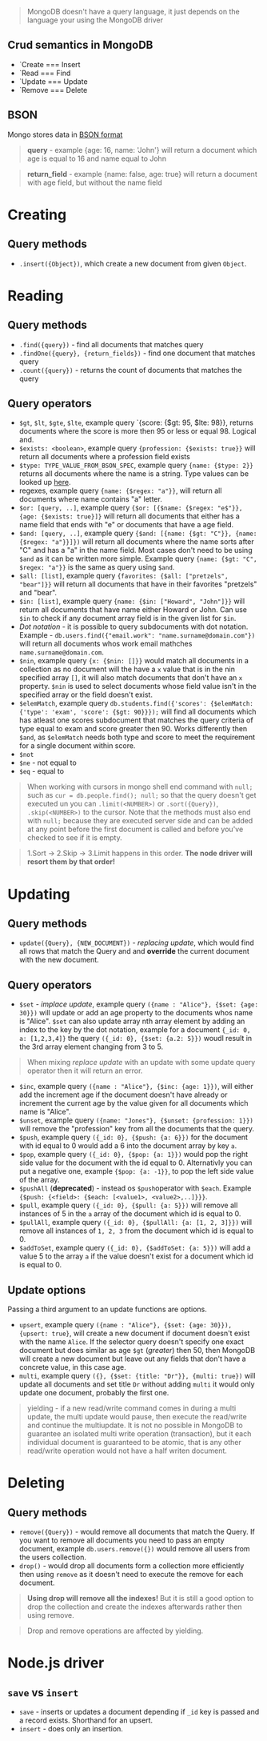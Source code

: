 
> MongoDB doesn't have a query language, it just depends on the language your using the MongoDB driver

## Crud semantics in MongoDB
- `Create === Insert
- `Read === Find
- `Update === Update
- `Remove === Delete

## BSON
Mongo stores data in [BSON format](http://bsonspec.org/)

> **query** - example {age: 16, name: 'John'} will return a document which age is equal to 16 and name equal to John

> **return_field** - example {name: false, age: true} will return a document with age field, but without the name field

# Creating
## Query methods
- `.insert({Object})`, which create a new document from given `Object`.

# Reading
## Query methods
- `.find({query})` - find all documents that matches query
- `.findOne({query}, {return_fields})` - find one document that matches query
- `.count({query})` - returns the count of documents that matches the query

## Query operators
- `$gt`, `$lt`, `$gte`, `$lte`, example query `{score: {$gt: 95, $lte: 98}}, returns documents where the score is more then 95 or less or equal 98. Logical and.
- `$exists: <boolean>`, example query `{profession: {$exists: true}}` will return all documents where a profession field exists
- `$type: TYPE_VALUE_FROM_BSON_SPEC`, example query `{name: {$type: 2}}` returns all documents where the name is a string. Type values can be looked up [here](http://bsonspec.org/spec.html).
- regexes, example query `{name: {$regex: "a"}}`, will return all documents where name contains "a" letter. 
- `$or: [query, ..]`, example query `{$or: [{$name: {$regex: "e$"}}, {age: {$exists: true}]}` will return all documents that either has a name field that ends with "e" or documents that have a age field.
- `$and: [query, ..]`, example query `{$and: [{name: {$gt: "C"}}, {name: {$regex: "a"}}]})` will return all documents where the name sorts after "C" and has a "a" in the name field. Most cases don't need to be using `$and` as it can be written more simple. Example query `{name: {$gt: "C", $regex: "a"}}` is the same as query using `$and`.
- `$all: [list]`, example query `{favorites: {$all: ["pretzels", "bear"]}}` will return all documents that have in their favorites "pretzels" and "bear".
- `$in: [list]`, example query `{name: {$in: ["Howard", "John"]}}` will return all documents that have name either Howard or John. Can use `$in` to check if any document array field is in the given list for `$in`.
- *Dot notation* - it is possible to query subdocuments with dot notation. Example - `db.users.find({"email.work": "name.surname@domain.com"})` will return all documents whos work email mathches `name.surname@domain.com`.
- `$nin`, example query `{x: {$nin: []}}` would match all documents in a collection as no document will the have a `x` value that is in the nin specified array `[]`, it will also match documents that don't have an `x` property. `$nin` is used to select documents whose field value isn't in the specified array or the field doesn't exist.
- `$elemMatch`, example query `db.students.find({'scores': {$elemMatch: {'type': 'exam', 'score': {$gt: 90}}});` will find all documents which has atleast one scores subdocument that matches the query criteria of type equal to exam and score greater then 90. Works differently then `$and`, as `$elemMatch` needs both type and score to meet the requirement for a single document within score.
- `$not`
- `$ne` - not equal to
- `$eq` - equal to

> When working with cursors in mongo shell end command with `null;` such as `cur = db.people.find(); null;` so that the query doesn't get executed un you can `.limit(<NUMBER>)` or `.sort({Query})`, `.skip(<NUMBER>)` to the cursor. Note that the methods must also end with `null;` because they are executed server side and can be added at any point before the first document is called and before you've checked to see if it is empty.

> 1.Sort -> 2.Skip -> 3.Limit happens in this order. **The node driver will resort them by that order!**

# Updating
## Query methods
- `update({Query}, {NEW_DOCUMENT})` - *replacing update*, which would find all rows that match the Query and and **override** the current document with the new document.

## Query operators
- `$set` - *implace update*, example query `({name : "Alice"}, {$set: {age: 30}})` will update or add an age property to the documents whos name is "Alice". `$set` can also update array nth array element by adding an index to the key by the dot notation, example for a document `{_id: 0, a: [1,2,3,4]}` the query `({_id: 0}, {$set: {a.2: 5}})` woudl result in the 3rd array element changing from 3 to 5.

> When mixing *replace update* with an update with some update query operator then it will return an error.

- `$inc`, example query `({name : "Alice"}, {$inc: {age: 1}})`, will either add the increment age if the document doesn't have already or increment the current age by the value given for all documents which name is "Alice".
- `$unset`, example query `({name: "Jones"}, {$unset: {profession: 1}})` will remove the "profession" key from all the documents that the query.
- `$push`, example query `({_id: 0}, {$push: {a: 6}})` for the document with id equal to 0 would add a 6 into the document array by key `a`.
- `$pop`, example query `({_id: 0}, {$pop: {a: 1}})` would pop the right side value for the document with the id equal to 0. Alternativly you can put a negative one, example `{$pop: {a: -1}}`, to pop the left side value of the array.
- `$pushAll` (**deprecated**) - instead os `$push`operator with `$each`. Example `{$push: {<field>: {$each: [<value1>, <value2>,..]}}}`.
- `$pull`, example query `({_id: 0}, {$pull: {a: 5}})` will remove all instances of 5 in the `a` array of the document which id is equal to 0.
- `$pullAll`, example query `({_id: 0}, {$pullAll: {a: [1, 2, 3]}})` will remove all instances of `1, 2, 3` from the document which id is equal to 0.
- `$addToSet`, example query `({_id: 0}, {$addToSet: {a: 5}})` will add a value 5 to the array `a` if the value doesn't exist for a document which id is equal to 0.

## Update options
Passing a third argument to an update functions are options.

- `upsert`, example query `({name : "Alice"}, {$set: {age: 30}}), {upsert: true}`, will create a new document if document doesn't exist with the name `Alice`. If the selector query doesn't specify one exact document but does similar as age `$gt` (*greater*) then 50, then MongoDB will create a new document but leave out any fields that don't have a concrete value, in this case age.
- `multi`, example query `({}, {$set: {title: "Dr"}}, {multi: true})` will update all documents and set title `Dr` without adding `multi` it would only update one document, probably the first one.

> yielding - if a new read/write command comes in during a multi update, the multi update would pause, then execute the read/write and continue the multiupdate. It is not no possible in MongoDB to guarantee an isolated multi write operation (transaction), but it each individual document is guaranteed to be atomic, that is any other read/write operation would not have a half writen document.

# Deleting
## Query methods
- `remove({Query})` - would remove all documents that match the Query. If you want to remove all documents you need to pass an empty document, example `db.users.remove({})` would remove all users from the users collection.
- `drop()` - would drop all documents form a collection more efficiently then using `remove` as it doesn't need to execute the remove for each document.

> **Using drop will remove all the indexes!** But it is still a good option to drop the collection and create the indexes afterwards rather then using remove.

> Drop and remove operations are affected by yielding.

# Node.js driver
## `save` vs `insert`
- `save` - inserts or updates a document depending if `_id` key is passed and a record exists. Shorthand for an upsert.
- `insert` - does only an insertion.

